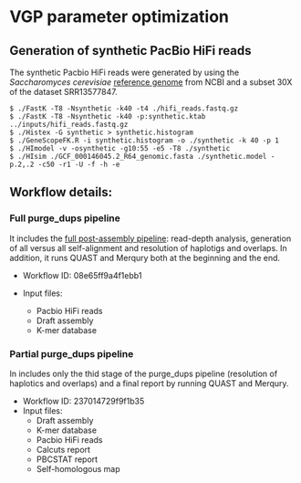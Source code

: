 # VGP parameter optimization


## Generation of  synthetic PacBio HiFi reads

The synthetic Pacbio HiFi reads were generated by using the *Saccharomyces cerevisiae* [reference genome](https://ftp.ncbi.nlm.nih.gov/genomes/all/GCF/000/146/045/GCF_000146045.2_R64/GCF_000146045.2_R64_genomic.fna.gz) from NCBI and a subset 30X of the dataset SRR13577847.
    
```
$ ./FastK -T8 -Nsynthetic -k40 -t4 ./hifi_reads.fastq.gz
$ ./FastK -T8 -Nsynthetic -k40 -p:synthetic.ktab ../inputs/hifi_reads.fastq.gz
$ ./Histex -G synthetic > synthetic.histogram
$ ./GeneScopeFK.R -i synthetic.histogram -o ./synthetic -k 40 -p 1
$ ./HImodel -v -osynthetic -g10:55 -e5 -T8 ./synthetic
$ ./HIsim ./GCF_000146045.2_R64_genomic.fasta ./synthetic.model -p.2,.2 -c50 -r1 -U -f -h -e
```
    
## Workflow details:

### Full purge_dups pipeline

It includes the [full post-assembly pipeline](https://training.galaxyproject.org/training-material/topics/assembly/tutorials/vgp_genome_assembly/tutorial.html#post-assembly-processing): read-depth analysis, generation of all versus all self-alignment and resolution of haplotigs and overlaps. In addition, it runs QUAST and Merqury both at the beginning and the end.

- Workflow ID: 08e65ff9a4f1ebb1
    
- Input files:
  - Pacbio HiFi reads
  - Draft assembly
  - K-mer database

### Partial purge_dups pipeline

In includes only the thid stage of the purge_dups pipeline (resolution of haplotics and overlaps) and a final report by running QUAST and Merqury.

- Workflow ID: 237014729f9f1b35
- Input files:
  - Draft assembly
  - K-mer database
  - Pacbio HiFi reads
  - Calcuts report
  - PBCSTAT report
  - Self-homologous map
